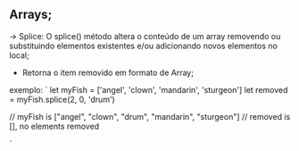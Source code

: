 ## Arrays;

-> Splice: O splice() método altera o conteúdo de um array removendo
ou substituindo elementos existentes e/ou adicionando novos elementos no local;

- Retorna o item removido em formato de Array;

exemplo: `
let myFish = ['angel', 'clown', 'mandarin', 'sturgeon']
let removed = myFish.splice(2, 0, 'drum')

// myFish is ["angel", "clown", "drum", "mandarin", "sturgeon"]
// removed is [], no elements removed

`
